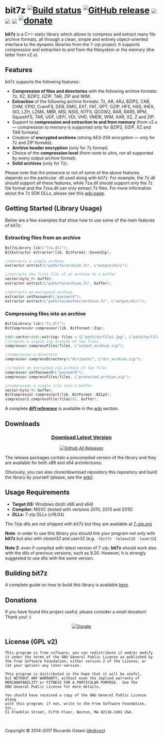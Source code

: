 bit7z [![Build status](https://ci.appveyor.com/api/projects/status/5la21g1kb7ikm82n?svg=true)](https://ci.appveyor.com/project/rikyoz/bit7z) [![GitHub release](https://img.shields.io/github/release/rikyoz/bit7z.png)](https://github.com/rikyoz/bit7z/releases/latest) ![](http://img.shields.io/badge/compiler-MSVC%202010%20--%202015-red.png) ![](http://img.shields.io/badge/arch-x86,%20x86__64-orange.png) [![](http://img.shields.io/badge/license-GNU%20GPL%20v2-lightgrey.png)](https://github.com/rikyoz/bit7z/blob/master/LICENSE) [![donate](https://img.shields.io/donate/PayPal.png?color=yellow)](https://www.paypal.com/cgi-bin/webscr?cmd=_s-xclick&hosted_button_id=NTZF5G7LRXDRC)
=====

**bit7z** is a C++ static library which allows to compress and extract many file archive formats,  all through a clean, simple and entirely object-oriented interface to the dynamic libraries from the 7-zip project. It supports compression and extraction to and from the filesystem or the memory (the latter from v2.x).

## Features
bit7z supports the following features:

+ **Compression of files and directories** with the following archive formats: 7z, XZ, BZIP2, GZIP, TAR, ZIP and WIM.
+ **Extraction** of the following archive formats: 7z, AR, ARJ, BZIP2, CAB, CHM, CPIO, CramFS, DEB, DMG, EXT, FAT, GPT, GZIP, HFS, HXS, IHEX, ISO, LZH, LZMA, MBR, MSI, NSIS, NTFS, QCOW2, RAR, RAR5, RPM, SquashFS, TAR, UDF, UEFI, VDI, VHD, VMDK, WIM, XAR, XZ, Z and ZIP.
+ Support to **compression and extraction to and from memory** (from v2.x &mdash; compression to memory is supported only for BZIP2, GZIP, XZ and TAR formats).
+ Creation of **encrypted archives** (strong AES-256 encryption &mdash; only for 7z and ZIP formats).
+ **Archive header encryption** (only for 7z format).
+ Choice of the **compression level** (from none to ultra, not all supported by every output archive format).
+ **Solid archives** (only for 7z).

Please note that the presence or not of some of the above features depends on the particular .dll used along with bit7z. For example, the 7z.dll should support all these features, while 7za.dll should support only the 7z file format and the 7zxa.dll can only extract 7z files. For more information about the 7z SDK DLLs, please see this [wiki page](https://github.com/rikyoz/bit7z/wiki/7z-DLLs).

## Getting Started (Library Usage)

Below are a few examples that show how to use some of the main features of bit7z:

### Extracting files from an archive
```cpp
Bit7zLibrary lib(L"7za.dll");
BitExtractor extractor(lib, BitFormat::SevenZip);

//extracts a simple archive
extractor.extract(L"path/to/archive.7z", L"output/dir/");

//extracts the first file of an archive to a buffer
vector<byte_t> buffer;
extractor.extract(L"path/to/archive.7z", buffer);

//extracts an encrypted archive
extractor.setPassword(L"password");
extractor.extract(L"path/to/another/archive.7z", L"output/dir/");
```

### Compressing files into an archive
```cpp
Bit7zLibrary lib(L"7z.dll");
BitCompressor compressor(lib, BitFormat::Zip);

std::vector<std::wstring> files = {L"path/to/file1.jpg", L"path/to/file2.pdf"};
//creates a simple zip archive of two files
compressor.compressFiles(files, L"output_archive.zip");

//compresses a directory
compressor.compressDirectory(L"dir/path/", L"dir_archive.zip");

//creates an encrypted zip archive of two files
compressor.setPassword(L"password");
compressor.compressFiles(files, L"protected_archive.zip");

//compresses a single file into a buffer
vector<byte_t> buffer;
BitCompressor compressor2(lib, BitFormat::BZip2);
compressor2.compressFile(files[0], buffer);
```

A complete ***[API reference](https://github.com/rikyoz/bit7z/wiki/API-Reference)*** is available in the [wiki](https://github.com/rikyoz/bit7z/wiki/) section.

## Downloads

<div align="center">

### [Download Latest Version](https://github.com/rikyoz/bit7z/releases/latest)

[![Github All Releases](https://img.shields.io/github/downloads/rikyoz/bit7z/total.svg)]()

</div>

The release packages contain a precompiled version of the library and they are available for both x86 and x64 architectures.

Obviously, you can also clone/download repository this repository and build the library by yourself (please, see the [wiki](https://github.com/rikyoz/bit7z/wiki/Building-the-library)).

## Usage Requirements
+ **Target OS:** Windows (both x86 and x64)
+ **Compiler:** MSVC (tested with versions 2010, 2013 and 2015)
+ **DLLs:** 7-zip DLLs (v16.04)

The 7zip dlls are not shipped with bit7z but they are available at [7-zip.org](http://www.7-zip.org/)

**Note**: in order to use this library you should link your program not only with **bit7z** but also with *oleaut32* and *user32* (e.g. `-lbit7z -loleaut32 -luser32`)

**Note 2**: even if compiled with latest version of 7-zip, **bit7z** _should_ work also with the dlls of previous versions, such as 9.20. However, it is strongly suggested to use dlls with the same version.

## Building bit7z

A complete guide on how to build this library is available [here](https://github.com/rikyoz/bit7z/wiki/Building-bit7z).

## Donations
If you have found this project useful, please consider a small donation! Thank you! :)

<div align="center">

[![Donate](https://www.paypalobjects.com/en_US/i/btn/btn_donateCC_LG.gif)](https://www.paypal.com/cgi-bin/webscr?cmd=_s-xclick&hosted_button_id=NTZF5G7LRXDRC)

</div>

## License (GPL v2)
    This program is free software; you can redistribute it and/or modify
    it under the terms of the GNU General Public License as published by
    the Free Software Foundation; either version 2 of the License, or
    (at your option) any later version.

    This program is distributed in the hope that it will be useful,
    but WITHOUT ANY WARRANTY; without even the implied warranty of
    MERCHANTABILITY or FITNESS FOR A PARTICULAR PURPOSE.  See the
    GNU General Public License for more details.

    You should have received a copy of the GNU General Public License along
    with this program; if not, write to the Free Software Foundation, Inc.,
    51 Franklin Street, Fifth Floor, Boston, MA 02110-1301 USA.

<br/>

Copyright &copy; 2014-2017 Riccardo Ostani ([@rikyoz](https://github.com/rikyoz))
